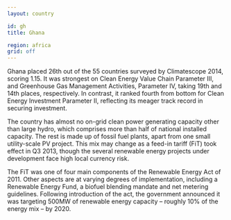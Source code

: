 ```yaml
---
layout: country

id: gh
title: Ghana

region: africa
grid: off
---
```

Ghana placed 26th out of the 55 countries surveyed by Climatescope 2014, scoring 1.15. It was strongest on Clean Energy Value Chain Parameter III, and Greenhouse Gas Management Activities, Parameter IV, taking 19th and 14th places, respectively. In contrast, it ranked fourth from bottom for Clean Energy Investment Parameter II, reflecting its meager track record in securing investment.

The country has almost no on-grid clean power generating capacity other than large hydro, which comprises more than half of national installed capacity. The rest is made up of fossil fuel plants, apart from one small utility-scale PV project. This mix may change as a feed-in tariff (FiT) took effect in Q3 2013, though the several renewable energy projects under development face high local currency risk.

The FiT was one of four main components of the Renewable Energy Act of 2011. Other aspects are at varying degrees of implementation, including a Renewable Energy Fund, a biofuel blending mandate and net metering guidelines. Following introduction of the act, the government announced it was targeting 500MW of renewable energy capacity – roughly 10% of the energy mix – by 2020.